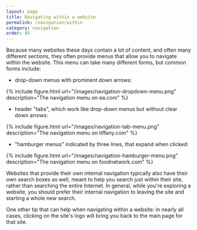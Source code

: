 ```yaml
---
layout: page
title: Navigating within a website
permalink: /navigation/within
category: navigation
order: 45
---
```


Because many websites these days contain a lot of content, and often many different sections, they often provide menus that allow you to navigate within the website. This menu can take many different forms, but common forms include:

* drop-down menus with prominent down arrows: 

{% include figure.html url="/images/navigation-dropdown-menu.png" description="The navigation menu on ea.com" %}

* header "tabs", which work like drop-down menus but without clear down arrows:

{% include figure.html url="/images/navigation-tab-menu.png" description="The navigation menu on tiffany.com" %}

* "hamburger menus" indicated by three lines, that expand when clicked:

{% include figure.html url="/images/navigation-hamburger-menu.png" description="The navigation menu on foodnetwork.com" %}

Websites that provide their own internal navigation typically also have their own search boxes as well, meant to help you search just within their site, rather than searching the entire Internet. In general, while you're exploring a website, you should prefer their internal navigation to leaving the site and starting a whole new search.

One other tip that can help when navigating within a website: in nearly all cases, clicking on the site's logo will bring you back to the main page for that site.